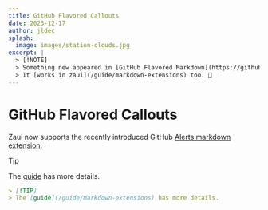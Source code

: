 ```yaml
---
title: GitHub Flavored Callouts
date: 2023-12-17
author: jldec
splash:
  image: images/station-clouds.jpg
excerpt: |
  > [!NOTE]
  > Something new appeared in [GitHub Flavored Markdown](https://github.blog/changelog/2023-12-14-new-markdown-extension-alerts-provide-distinctive-styling-for-significant-content/)  
  > It [works in zaui](/guide/markdown-extensions) too. 🎉
---
```


# GitHub Flavored Callouts

Zaui now supports the recently introduced GitHub [Alerts markdown extension](https://github.blog/changelog/2023-12-14-new-markdown-extension-alerts-provide-distinctive-styling-for-significant-content/).

> [!TIP]
> The [guide](/guide/markdown-extensions) has more details.

```md
> [!TIP]
> The [guide](/guide/markdown-extensions) has more details.
```


